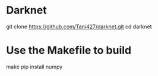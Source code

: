 # Darknet
git clone https://github.com/Tani427/darknet.git
cd darknet
# Use the Makefile to build
make
pip install numpy

